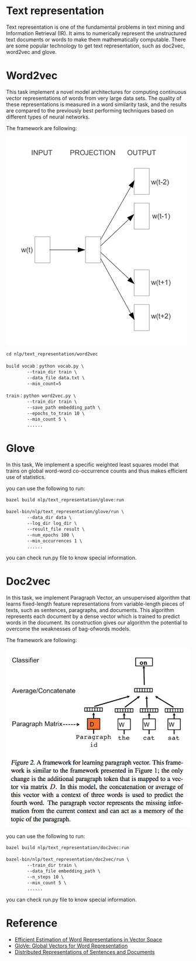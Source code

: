 # Text representation

Text representation is one of the fundamental problems in text mining and Information Retrieval (IR).
It aims to numerically represent the unstructured text documents or words to make them mathematically computable. 
There are some popular technology to get text representation, such as doc2vec, word2vec and glove.

# Word2vec

This task implement a novel model architectures for computing continuous vector representations of words from very large data sets.
The quality of these representations is measured in a word similarity task, and the results are compared to the previously
best performing techniques based on different types of neural networks.

The framework are following:

![word2vec](../../images/word2vec.png)

```
cd nlp/text_representation/word2vec

build vocab：python vocab.py \
        --train_dir train \
        --data_file data.txt \
        --min_count=5

train：python word2vec.py \
        --train_dir train \
        --save_path embedding_path \
        --epochs_to_train 10 \
        --min_count 5 \
        ......
```

# Glove

In this task, We implement a specific weighted least squares model that trains on global word-word co-occurrence counts and thus makes efficient use of statistics.

you can use the following to run:

```
bazel build nlp/text_representation/glove:run

bazel-bin/nlp/text_representation/glove/run \
        --data_dir data \
        --log_dir log_dir \
        --result_file result \
        --num_epochs 100 \
        --min_occurrences 1 \
        ......
```

you can check run.py file to know special information.

# Doc2vec

In this task, we implement Paragraph Vector, an unsupervised algorithm that learns fixed-length feature representations from variable-length pieces of texts, such as
sentences, paragraphs, and documents. This algorithm represents each document by a dense vector which is trained to predict words in the document.
Its construction gives our algorithm the potential to overcome the weaknesses of bag-ofwords models.

The framework are following:

![doc2vec](../../images/doc2vec.png)

you can use the following to run:

```
bazel build nlp/text_representation/doc2vec:run

bazel-bin/nlp/text_representation/doc2vec/run \
        --train_dir train \
        --data_file embedding_path \
        --n_steps 10 \
        --min_count 5 \
        ......
```
you can check run.py file to know special information.

# Reference

- [Efficient Estimation of Word Representations in Vector Space](https://arxiv.org/pdf/1301.3781.pdf)
- [GloVe: Global Vectors for Word Representation](https://nlp.stanford.edu/projects/glove/)
- [Distributed Representations of Sentences and Documents](https://arxiv.org/pdf/1405.4053.pdf)
